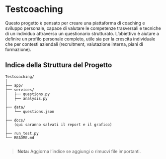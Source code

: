 # Testcoaching

Questo progetto è pensato per creare una piattaforma di coaching e sviluppo personale, capace di valutare le competenze trasversali e tecniche di un individuo attraverso un questionario strutturato.
L’obiettivo è aiutare a definire un profilo personale completo, utile sia per la crescita individuale che per contesti aziendali (recruitment, valutazione interna, piani di formazione).

## Indice della Struttura del Progetto

```
Testcoaching/
│
├── app/
├── services/
│   ├── questions.py
│   ├── analysis.py
│
├── data/
│   └── questions.json
│
├── docs/
│   (qui saranno salvati il report e il grafico)
│
├── run_test.py
└── README.md


```

> **Nota:** Aggiorna l’indice se aggiungi o rimuovi file importanti.
